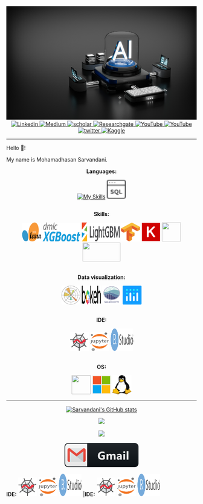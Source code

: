 
  <div align="center">
  
  <img src="AI.jpeg" width="600" height="300">
  
  </div>
 
<div align="center">
  
 <a href="https://www.linkedin.com/in/mohamadhasan-sarvandani/">
  <img
    alt="Linkedin"
    src="https://img.shields.io/badge/linkedin-0077B5?logo=linkedin&logoColor=white&style=for-the-badge"
  />
</a>

   <a href="https://medium.com/@mohamadhasan.sarvandani">
  <img
    alt="Medium"
    src="https://img.shields.io/badge/Medium-12100E?style=for-the-badge&logo=medium&logoColor=white"
  />
</a>

  
  <a href="https://scholar.google.com/citations?user=6FDuIJMAAAAJ&hl=en">
  <img
    alt="scholar"
    src="https://img.shields.io/badge/Google_Scholar-4285F4?style=for-the-badge&logo=google-scholar&logoColor=white"
  />
</a>

<a href="https://www.researchgate.net/profile/Mohamadhasan-Sarvandani">
  <img
    alt="Researchgate"
    src="https://img.shields.io/badge/Researchgate-3DDC84?style=for-the-badge&logo=researchgate&logoColor=white"
  />
</a>
  

<a href="https://www.pinterest.com/Mohamadhasan_Sarvandani/">
  <img
    alt="YouTube"
    src="https://img.shields.io/badge/Pinterest-FF0000?style=for-the-badge&logo=Pinterest&logoColor=black"
  />
</a>



<a href="https://www.youtube.com/@MohamadhasanSarvandani/featured">
  <img
    alt="YouTube"
    src="https://img.shields.io/badge/YouTube-FF0000?style=for-the-badge&logo=youtube&logoColor=black"
  />
</a>

  <a href="https://twitter.com/M_Sarvandani">
  <img
    alt="twitter"
    src="https://img.shields.io/badge/Twitter-1DA1F2?style=for-the-badge&logo=twitter&logoColor=white"
  />
</a>
  
  
  <a href="https://www.kaggle.com/sarvandani">
  <img
    alt="Kaggle"
    src="https://img.shields.io/badge/Kaggle-20BEFF?style=for-the-badge&logo=Kaggle&logoColor=white"
  />
</a>
  
</div>
 














------------------


 Hello :wave:!

My name is Mohamadhasan Sarvandani.
 

<div align="center">
  
**Languages:**

[![My Skills](https://skillicons.dev/icons?i=py,matlab,r&theme=light)](https://skillicons.dev)
<img src='https://github.com/Sarvandani/Data_science_logos/blob/main/sql-language.svg' width="50" height="50"> 

</div>

<div align="center">
  
##
  
**Skills:**

<img src='https://github.com/Sarvandani/Data_science_logos/blob/main/Scikit_learn.svg' width="50" height="50"> 
<img src='https://github.com/Sarvandani/Data_science_logos/blob/main/XGBoost_logo.png' width="100" height="50"> 
<img src='https://github.com/Sarvandani/Data_science_logos/blob/main/LightGBM.svg' width="100" height="50"> 

<img src='https://github.com/Sarvandani/Data_science_logos/blob/main/Tensorflow.svg' width="50" height="50"> 
<img src='https://github.com/Sarvandani/Data_science_logos/blob/main/Keras.svg' width="50" height="50"> 
<img src='https://upload.wikimedia.org/wikipedia/commons/0/0a/MySQL_textlogo.svg' width="50" height="50"> 
<img src='https://upload.wikimedia.org/wikipedia/commons/5/51/Google_Cloud_logo.svg' width="100" height="50"> 

</div>

<div align="center">
  
##

**Data visualization:**


<img src='https://github.com/Sarvandani/Data_science_logos/blob/main/Matplotlib_icon.svg' width="50" height="50"> 
<img src='https://github.com/Sarvandani/Data_science_logos/blob/main/bokeh.svg' width="50" height="50"> 
<img src='https://github.com/Sarvandani/Data_science_logos/blob/main/seaborn.svg' width="50" height="50"> 
<img src='https://github.com/Sarvandani/Data_science_logos/blob/main/plot_ly-icon.svg' width="50" height="50"> 

##

**IDE:**


<img src='https://github.com/Sarvandani/Data_science_logos/blob/main/spyder.svg' width="50" height="50">  
<img src='https://github.com/Sarvandani/Data_science_logos/blob/main/Jupyter_logo.svg' width="50" height="50">  
<img src='https://github.com/Sarvandani/Data_science_logos/blob/main/RStudio_logo.svg' width="60" height="60">

##

**OS:**


<img src='https://upload.wikimedia.org/wikipedia/commons/a/ab/Icon-Mac.svg' width="50" height="50">  
<img src='https://github.com/Sarvandani/Data_science_logos/blob/main/Microsoft.svg' width="50" height="50"> 
<img src='https://github.com/Sarvandani/Data_science_logos/blob/main/linux.svg' width="50" height="50"> 

</div>



<div align="center">

--------------



[![Sarvandani's GitHub stats](https://github-readme-stats.vercel.app/api?username=Sarvandani&theme=radical)](https://github.com/Sarvandani)



  
  
  ![](https://github.com/Sarvandani/gif_terminal/blob/main/terminal.gif)

  
  
  
 ![](https://komarev.com/ghpvc/?username=Sarvandani&style=for-the-badge)
  
  
  <a href="mailto:mohamadian.sarvandani@gmail.com">
    <img 
         alt="Gmail"
         src="https://github.com/MikeCodesDotNET/ColoredBadges/blob/master/svg/social/gmail.svg" 
         style="vertical-align:top margin:6px 4px"
/>
</a>
  
</div>


**IDE:** <img src='https://github.com/Sarvandani/Data_science_logos/blob/main/spyder.svg' width="50" height="50">  <img src='https://github.com/Sarvandani/Data_science_logos/blob/main/Jupyter_logo.svg' width="50" height="50">  <img src='https://github.com/Sarvandani/Data_science_logos/blob/main/RStudio_logo.svg' width="60" height="60"> |**IDE:** <img src='https://github.com/Sarvandani/Data_science_logos/blob/main/spyder.svg' width="50" height="50">  <img src='https://github.com/Sarvandani/Data_science_logos/blob/main/Jupyter_logo.svg' width="50" height="50">  <img src='https://github.com/Sarvandani/Data_science_logos/blob/main/RStudio_logo.svg' width="60" height="60">





